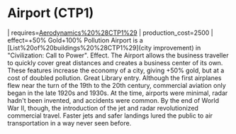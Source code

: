# Airport (CTP1)

 | requires=[Aerodynamics%20%28CTP1%29](Aerodynamics)
 | production_cost=2500
 | effect=+50% Gold+100% Pollution
Airport is a [List%20of%20buildings%20%28CTP1%29](city improvement) in "Civilization: Call to Power".
Effect.
The Airport allows the business traveller to quickly cover great distances and creates a business center of its own. These features increase the economy of a city, giving +50% gold, but at a cost of doubled pollution.
Great Library entry.
Although the first airplanes flew near the turn of the 19th to the 20th century, commercial aviation only began in the late 1920s and 1930s. At the time, airports were minimal, radar hadn't been invented, and accidents were common. By the end of World War II, though, the introduction of the jet and radar revolutionized commercial travel. Faster jets and safer landings lured the public to air transportation in a way never seen before.